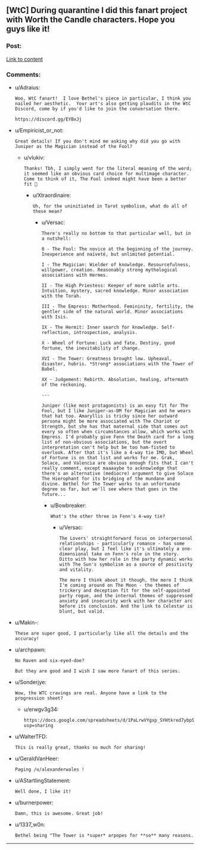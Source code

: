 ## [WtC] During quarantine I did this fanart project with Worth the Candle characters. Hope you guys like it!

### Post:

[Link to content](http://imgur.com/gallery/fsQjSM3)

### Comments:

- u/Adraius:
  ```
  Woo, WtC fanart!  I love Bethel's piece in particular, I think you nailed her aesthetic.  Your art's also getting plaudits in the WtC Discord, come by if you'd like to join the conversation there.

  https://discord.gg/EYBxJj
  ```

- u/Empiricist_or_not:
  ```
  Great details! If you don't mind me asking why did you go with Juniper as the Magician instead of the Fool?
  ```

  - u/vlukiv:
    ```
    Thanks! Tbh, I simply went for the literal meaning of the word; it seemed like an obvious card choice for multimage character. Come to think of it, The Fool indeed might have been a better fit 🙂
    ```

    - u/Xtraordinaire:
      ```
      Uh, for the uninitiated in Tarot symbolism, what do all of these mean?
      ```

      - u/Versac:
        ```
        There's really no bottom to that particular well, but in a nutshell:

        0 - The Fool: The novice at the beginning of the journey. Inexperience and naïveté, but unlimited potential.

        I - The Magician: Wielder of knowledge. Resourcefulness, willpower, creation. Reasonably strong mythological associations with Hermes.

        II - The High Priestess: Keeper of more subtle arts. Intuition, mystery, sacred knowledge. Minor association with the Torah.

        III - The Empress: Motherhood. Femininity, fertility, the gentler side of the natural world. Minor associations with Isis.

        IX - The Hermit: Inner search for knowledge. Self-reflection, introspection, analysis.

        X - Wheel of Fortune: Luck and fate. Destiny, good fortune, the inevitability of change.

        XVI - The Tower: Greatness brought low. Upheaval, disaster, hubris. *Strong* associations with the Tower of Babel.

        XX - Judgement: Rebirth. Absolution, healing, aftermath of the reckoning.

        ---

        Juniper (like most protagonists) is an easy fit for The Fool, but I like Juniper-as-DM for Magician and he wears that hat too. Amaryllis is tricky since her outward persona might be more associated with The Chariot or Strength, but she has that maternal side that comes out every so often when circumstances allow, which works with Empress. I'd probably give Fenn the Death card for a long list of non-obvious associations, but the overt interpretation can't help but be too ham-fisted to overlook. After that it's like a 4-way tie IMO, but Wheel of Fortune is on that list and works for me. Grak, Solace, and Valencia are obvious enough fits that I can't really comment, except maaaaybe to acknowledge that there's an alternative (mediocre) argument to give Solace The Hierophant for its bridging of the mundane and divine. Bethel for The Tower works to an unfortunate degree so far, but we'll see where that goes in the future...
        ```

        - u/Bowbreaker:
          ```
          What's the other three in Fenn's 4-way tie?
          ```

          - u/Versac:
            ```
            The Lovers' straightforward focus on interpersonal relationships - particularly romance - has some clear play, but I feel like it's ultimately a one-dimensional take on Fenn's role in the story. Ditto with how her role in the party dynamic works with The Sun's symbolism as a source of positivity and vitality.

            The more I think about it though, the more I think I'm coming around on The Moon - the themes of trickery and deception fit for the self-appointed party rogue, and the internal themes of suppressed anxiety and insecurity work with her character arc before its conclusion. And the link to Celestar is blunt, but valid.
            ```

- u/Makin-:
  ```
  These are super good, I particularly like all the details and the accuracy!
  ```

- u/archpawn:
  ```
  No Raven and six-eyed-doe?

  But they are good and I wish I saw more fanart of this series.
  ```

- u/Sonderjye:
  ```
  Wow, the WTC cravings are real. Anyone have a link to the progression sheet?
  ```

  - u/erwgv3g34:
    ```
    https://docs.google.com/spreadsheets/d/1PaLrwVYgxp_SYHtkred7ybpSJPHL88lf4zB0zMKmk1E/edit?usp=sharing
    ```

- u/WalterTFD:
  ```
  This is really great, thanks so much for sharing!
  ```

- u/GeraldVanHeer:
  ```
  Paging /u/alexanderwales !
  ```

- u/AStartlingStatement:
  ```
  Well done, I like it!
  ```

- u/burnerpower:
  ```
  Damn, this is awesome. Great job!
  ```

- u/1337_w0n:
  ```
  Bethel being "The Tower is *super* arpopes for **so** many reasons.
  ```

---

